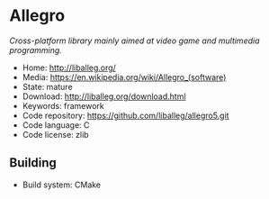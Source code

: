 # Allegro

_Cross-platform library mainly aimed at video game and multimedia programming._

- Home: http://liballeg.org/
- Media: https://en.wikipedia.org/wiki/Allegro_(software)
- State: mature
- Download: http://liballeg.org/download.html
- Keywords: framework
- Code repository: https://github.com/liballeg/allegro5.git
- Code language: C
- Code license: zlib

## Building

- Build system: CMake

